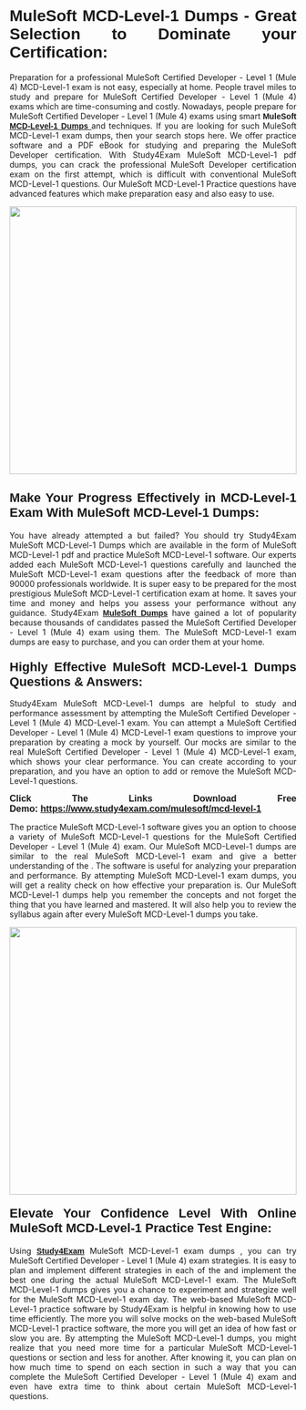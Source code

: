 <h1 style="text-align: justify;"><strong><span style="font-family:Verdana,Geneva,sans-serif;">MuleSoft MCD-Level-1 Dumps - Great Selection to Dominate your Certification:</span></strong></h1>

<p style="text-align: justify;">Preparation for a professional MuleSoft Certified Developer - Level 1 (Mule 4) MCD-Level-1 exam is not easy, especially at home. People travel miles to study and prepare for MuleSoft Certified Developer - Level 1 (Mule 4) exams which are time-consuming and costly. Nowadays, people prepare for MuleSoft Certified Developer - Level 1 (Mule 4) exams using smart <span style="font-family:Verdana,Geneva,sans-serif;"><strong>MuleSoft<a href="https://www.study4exam.com/mulesoft/mcd-level-1-valid-dumps"> MCD-Level-1 Dumps</a></strong></span><a href="https://www.study4exam.com/salesforce/user-experience-designer-valid-dumps"> </a>and techniques. If you are looking for such MuleSoft MCD-Level-1 exam dumps, then your search stops here. We offer practice software and a PDF eBook for studying and preparing the MuleSoft Developer certification. With Study4Exam MuleSoft MCD-Level-1 pdf dumps, you can crack the professional MuleSoft Developer certification exam on the first attempt, which is difficult with conventional MuleSoft MCD-Level-1 questions. Our MuleSoft MCD-Level-1 Practice questions have advanced features which make preparation easy and also easy to use.</p>

<p style="text-align: justify;"><a href="https://www.study4exam.com/mulesoft/mcd-level-1"><img alt="" src="https://www.thequestionanswers.com/wp-content/uploads/2022/07/S4E-Cert-Exams-Questions-img-scaled.webp" style="width: 100%; height: 470px;" /></a></p>

<h2 style="text-align: justify;"><span style="font-size:22px;"><strong><span style="font-family:Verdana,Geneva,sans-serif;">Make Your Progress Effectively in MCD-Level-1 Exam With MuleSoft MCD-Level-1 Dumps:</span></strong></span></h2>

<p style="text-align: justify;">You have already attempted a but failed? You should try Study4Exam MuleSoft MCD-Level-1 Dumps which are available in the form of MuleSoft MCD-Level-1 pdf and practice MuleSoft MCD-Level-1 software. Our experts added each MuleSoft MCD-Level-1 questions carefully and launched the MuleSoft MCD-Level-1 exam questions after the feedback of more than 90000 professionals worldwide. It is super easy to be prepared for the most prestigious MuleSoft MCD-Level-1 certification exam at home. It saves your time and money and helps you assess your performance without any guidance. Study4Exam <a href="https://www.study4exam.com/mulesoft-exams"><span style="font-family:Verdana,Geneva,sans-serif;"><strong>MuleSoft Dumps</strong></span></a> have gained a lot of popularity because thousands of candidates passed the MuleSoft Certified Developer - Level 1 (Mule 4) exam using them. The MuleSoft MCD-Level-1 exam dumps are easy to purchase, and you can order them at your home. </p>

<h3 style="text-align: justify;"><strong><span style="font-size:22px;"><span style="font-family:Verdana,Geneva,sans-serif;">Highly Effective MuleSoft MCD-Level-1 Dumps Questions & Answers:</span></span></strong></h3>

<p style="text-align: justify;">Study4Exam MuleSoft MCD-Level-1 dumps are helpful to study and performance assessment by attempting the MuleSoft Certified Developer - Level 1 (Mule 4) MCD-Level-1 exam. You can attempt a MuleSoft Certified Developer - Level 1 (Mule 4) MCD-Level-1 exam questions to improve your preparation by creating a mock by yourself. Our mocks are similar to the real MuleSoft Certified Developer - Level 1 (Mule 4) MCD-Level-1 exam, which shows your clear performance. You can create according to your preparation, and you have an option to add or remove the MuleSoft MCD-Level-1 questions.</p>

<p style="text-align: justify;"><strong><span style="font-family:Verdana,Geneva,sans-serif;"><span style="font-size:16px;">Click The Links Download Free Demo: <a href="https://www.study4exam.com/mulesoft/mcd-level-1">https://www.study4exam.com/mulesoft/mcd-level-1</a></span></span></strong></p>

<p style="text-align: justify;">The practice MuleSoft MCD-Level-1 software gives you an option to choose a variety of MuleSoft MCD-Level-1 questions for the MuleSoft Certified Developer - Level 1 (Mule 4) exam. Our MuleSoft MCD-Level-1 dumps are similar to the real MuleSoft MCD-Level-1 exam and give a better understanding of the . The software is useful for analyzing your preparation and performance. By attempting MuleSoft MCD-Level-1 exam dumps, you will get a reality check on how effective your preparation is. Our MuleSoft MCD-Level-1 dumps help you remember the concepts and not forget the thing that you have learned and mastered. It will also help you to review the syllabus again after every MuleSoft MCD-Level-1 dumps you take.</p>

<p style="text-align: justify;"><a href="https://www.study4exam.com/mulesoft/mcd-level-1"><img alt="" src="https://www.thequestionanswers.com/wp-content/uploads/2022/07/S4E-Cert-Exams-Questions-Discount-img-scaled.webp" style="width: 100%; height: 470px;" /></a></p>

<h4 style="text-align: justify;"><span style="font-size:22px;"><strong><span style="font-family:Verdana,Geneva,sans-serif;">Elevate Your Confidence Level With Online MuleSoft MCD-Level-1 Practice Test Engine:</span></strong></span></h4>

<p style="text-align: justify;">Using <a href="https://www.study4exam.com/newsite/"><span style="font-family:Verdana,Geneva,sans-serif;"><strong>Study4Exam</strong></span></a> MuleSoft MCD-Level-1 exam dumps , you can try MuleSoft Certified Developer - Level 1 (Mule 4) exam strategies. It is easy to plan and implement different strategies in each of the and implement the best one during the actual MuleSoft MCD-Level-1 exam. The MuleSoft MCD-Level-1 dumps gives you a chance to experiment and strategize well for the MuleSoft MCD-Level-1 exam day. The web-based MuleSoft MCD-Level-1 practice software by Study4Exam is helpful in knowing how to use time efficiently. The more you will solve mocks on the web-based MuleSoft MCD-Level-1 practice software, the more you will get an idea of how fast or slow you are. By attempting the MuleSoft MCD-Level-1 dumps, you might realize that you need more time for a particular MuleSoft MCD-Level-1 questions or section and less for another. After knowing it, you can plan on how much time to spend on each section in such a way that you can complete the MuleSoft Certified Developer - Level 1 (Mule 4) exam and even have extra time to think about certain MuleSoft MCD-Level-1 questions. </p>
